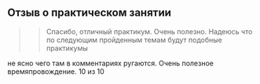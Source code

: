 ## Отзыв о практическом занятии
>> Спасибо, отличный практикум. Очень полезно. Надеюсь что по следующим пройденным темам будут подобные практикумы

   не ясно чего там в комментариях ругаются. Очень полезное времяпровождение. 10 из 10